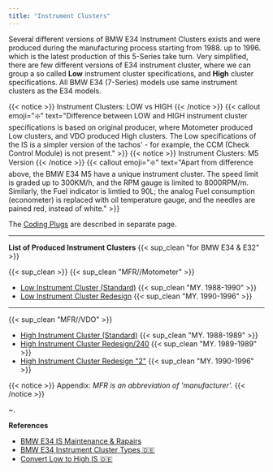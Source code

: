 ```yaml
---
title: "Instrument Clusters"
---
```


Several different versions of BMW E34 Instrument Clusters exists and were produced during the manufacturing process starting from 1988. up to 1996. which is the latest production of this 5-Series take turn. Very simplified, there are few different versions of E34 instrument cluster, where we can group a so called **Low** instrument cluster specifications, and **High** cluster specifications. All BMW E34 (7-Series) models use same instrument clusters as the E34 models.

{{< notice >}}
Instrument Clusters: LOW vs HIGH
{{< /notice >}}
{{< callout emoji="❇️" text="Difference between LOW and HIGH instrument cluster specifications is based on original producer, where Motometer produced Low clusters, and VDO produced High clusters. The Low specifications of the IS is a simpler version of the tachos' - for example, the CCM (Check Control Module) is not present." >}}
{{< notice >}}
Instrument Clusters: M5 Version
{{< /notice >}}
{{< callout emoji="❇️" text="Apart from difference above, the BMW E34 M5 have a unique instrument cluster. The speed limit is graded up to 300KM/h, and the RPM gauge is limited to 8000RPM/m. Similarly, the Fuel indicator is limtied to 90L; the analog Fuel consumption (econometer) is replaced with oil temperature gauge, and the needles are pained red, instead of white." >}}

The [Coding Plugs](/coding-plugs) are described in separate page.

---

**List of Produced Instrument Clusters** {{< sup_clean "for BMW E34 & E32" >}}

{{< sup_clean >}} {{< sup_clean "MFR//Motometer" >}}

* [Low Instrument Cluster (Standard)](/bmw/clusters/low-normal) {{< sup_clean "MY. 1988-1990" >}}
* [Low Instrument Cluster Redesign](/bmw/clusters/low-redesign) {{< sup_clean "MY. 1990-1996" >}}

---

{{< sup_clean "MFR//VDO" >}}

* [High Instrument Cluster (Standard)](/bmw/clusters/high-normal) {{< sup_clean "MY. 1988-1989" >}}
* [High Instrument Cluster Redesign/240](/bmw/clusters/high-redesign) {{< sup_clean "MY. 1989-1989"  >}}
* [High Instrument Cluster Redesign "2"](/bmw/clusters/high-redesign-2) {{< sup_clean "MY. 1990-1996" >}}

{{< notice >}}
Appendix: *MFR is an abbreviation of 'manufacturer'.*
{{< /notice >}}

~.

**References**

* [BMW E34 IS Maintenance & Rapairs](http://www.exx.se/maintenance/instrument_cluster_e34/index.shtml)
* [BMW E34 Instrument Cluster Types 🇩🇪](https://www.petberger.de/pet-racing/E34/UNTERLAGEN/KI/KI.htm)
* [Convert Low to High IS 🇩🇪](https://www.petberger.de/pet-racing/E34/UNTERLAGEN/Low_High_Umbau/Low_High.htm)